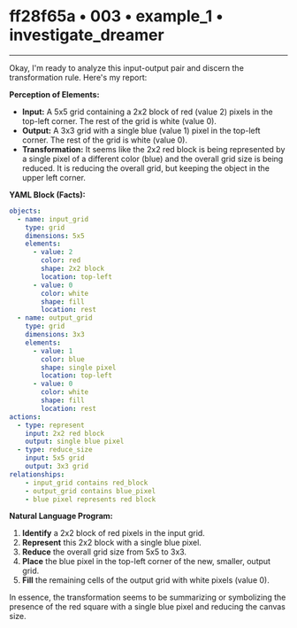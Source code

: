 # ff28f65a • 003 • example_1 • investigate_dreamer

---
Okay, I'm ready to analyze this input-output pair and discern the transformation rule. Here's my report:

**Perception of Elements:**

*   **Input:** A 5x5 grid containing a 2x2 block of red (value 2) pixels in the top-left corner. The rest of the grid is white (value 0).
*   **Output:** A 3x3 grid with a single blue (value 1) pixel in the top-left corner. The rest of the grid is white (value 0).
*   **Transformation:** It seems like the 2x2 red block is being represented by a single pixel of a different color (blue) and the overall grid size is being reduced. It is reducing the overall grid, but keeping the object in the upper left corner.

**YAML Block (Facts):**



```yaml
objects:
  - name: input_grid
    type: grid
    dimensions: 5x5
    elements:
      - value: 2
        color: red
        shape: 2x2 block
        location: top-left
      - value: 0
        color: white
        shape: fill
        location: rest
  - name: output_grid
    type: grid
    dimensions: 3x3
    elements:
      - value: 1
        color: blue
        shape: single pixel
        location: top-left
      - value: 0
        color: white
        shape: fill
        location: rest
actions:
  - type: represent
    input: 2x2 red block
    output: single blue pixel
  - type: reduce_size
    input: 5x5 grid
    output: 3x3 grid
relationships:
    - input_grid contains red_block
    - output_grid contains blue_pixel
    - blue pixel represents red block

```



**Natural Language Program:**

1.  **Identify** a 2x2 block of red pixels in the input grid.
2.  **Represent** this 2x2 block with a single blue pixel.
3.  **Reduce** the overall grid size from 5x5 to 3x3.
4. **Place** the blue pixel in the top-left corner of the new, smaller, output grid.
5.  **Fill** the remaining cells of the output grid with white pixels (value 0).

In essence, the transformation seems to be summarizing or symbolizing the presence of the red square with a single blue pixel and reducing the canvas size.

